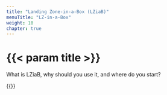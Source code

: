 ```yaml
---
title: "Landing Zone-in-a-Box (LZiaB)"
menuTitle: "LZ-in-a-Box"
weight: 10
chapter: true
---
```


# {{< param title >}}

What is LZiaB, why should you use it, and where do you start?

{{<children>}}